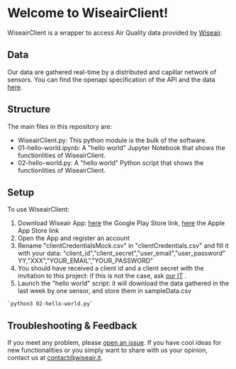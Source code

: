 # Welcome to WiseairClient!

WiseairClient is a wrapper to access Air Quality data provided by  [Wiseair](https://www.wiseair.it).


## Data

Our data are gathered real-time by a distributed and capillar network of sensors. 
You can find the openapi specification of the API and the data [here](https://wiseair-development-utils.s3.eu-central-1.amazonaws.com/api-specifications/production/v1/openapi.yml).

## Structure
The main files in this repository are:

- WiseairClient.py: This python module is the bulk of the software. 
- 01-hello-world.ipynb: A "hello world" Jupyter Notebook that shows the functionlities of WiseairClient. 
- 02-hello-world.py: A  "hello world" Python script that shows the functionlities of WiseairClient. 

## Setup

To use WiseairClient:

 1. Download Wiseair App: [here](https://play.google.com/store/apps/details?id=com.wiseair) the Google Play Store link, [here](https://apps.apple.com/it/app/wiseair/id1489703565?l=en&fbclid=IwAR3cegztyvSOKsc2cMU7msV5Lirz5XxA7ZKEV_uAmhrDd39CON5wHU7UmI4) the Apple App Store link
 2. Open the App and register an account
 3. Rename "clientCredentialsMock.csv" in "clientCredentials.csv" and fill it with your data: 
 "client_id","client_secret","user_email","user_password"
 YY,"XXX","YOUR_EMAIL","YOUR_PASSWORD"
 4. You should have received a client id and a client secret with the invitation to this project: if this is not the case, ask [our IT](mailto:fulvio.bambusi@wiseair.it) .
 5. Launch the "hello world" script: it will download the data gathered in the last week by one sensor, and store them in sampleData.csv

```
`python3 02-hello-world.py`
```
  ## Troubleshooting & Feedback

If you meet any problem, please [open an issue](https://gitlab.com/wiseair-group/wiseair-client/-/issues/new). If you have cool ideas for new functionalities or you simply want to share with us your opinion, contact us at [contact@wiseair.it](mailto:contact@wiseair.it).



 


